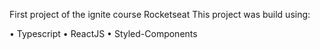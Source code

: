 First project of the ignite course Rocketseat
This project was build using:

• Typescript
• ReactJS
• Styled-Components
